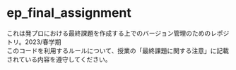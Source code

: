 # ep_final_assignment
これは発プロにおける最終課題を作成する上でのバージョン管理のためのレポジトリ。2023/春学期<br>
このコードを利用するルールについて、授業の「最終課題に関する注意」に記載されている内容を遵守してください。
